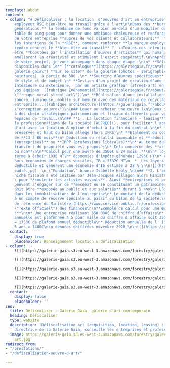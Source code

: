 ```yaml
---
template: about
content:
- column: "# Défiscaliser : la location  d'oeuvres d'art en entreprise?\n\n## Marque
    employeur RSE bien-être au travail grâce à l'art\n\nDans des **bureaux nouvelles
    générations,** la tendance de fond va bien au-delà d'un mobilier design, d'une
    table de ping-pong pour donner une ambiance chaleureuse et renforcer l'identité
    de votre entreprise **auprès de vos clients et collaborateurs.**  \nComment concrétiser
    les intentions de la **RSE**, comment renforcer **la marque employeur**, comment
    rendre concret le **bien-être au travail** ?  \nToutes ces intentions peuvent
    être **boostées par l'installation d’œuvres d'artistes** qui humanisent l'espace,
    améliorent la créativité et stimulent l'esprit coopératif.\n\nAprès la définition
    de votre projet, je vous accompagne dans chaque étape :\n\n* **Sélection d’œuvres
    disponibles dans le** [**catalogue**](https://galeriegaia.fr/catalogue/ \"catalogue
    galerie gaia\") **sur le site** de la galerie (photos - sérigraphies - sculptures-
    peintures)  à partir de 50€ .\n* **Sourcing d’œuvres spécifiques** selon vos critères
    de style et de budget.\n* **Gestion d'un projet de création d'une fresque murale**
    intérieure ou extérieure,  par un artiste graffeur (street-art) en faisant participer
    vos équipes  ([rubrique Événementiel](https://galeriegaia.fr/about/evenementiel/
    \"fresque mural street art\"))\n* **Réalisation d'une installation** visuelle,
    sonore, lumineuse, mobile sur mesure avec des matériaux de recyclage de votre
    entreprise...([rubrique architecture)](https://galeriegaia.fr/about/immobilier-architecture/
    \"conception oeuvre\")\n\n## Louer ou acheter une œuvre ?\n\nDeux solutions adaptées
    à des choix stratégiques patrimoniaux et fiscaux différents pour valoriser vos
    espaces de travail.\n\n## **1 . La location financière - leasing**\n\nJ'ai retenu
    le professionnalisme de la société [ALFRED](), pour faciliter l'accès à des œuvres
    d'art avec la location & option d'achat à la fin du contrat.\n\n* **Capacité d'emprunt**
    préservée et haut du bilan allégé (hors IFRS)\n* **Étalement du coût d'achat**
    de **13 à 60 mois**\n* Déduction du résultat imposable et **réduction de l'IS
    (entreprises)** ou **IRPP (professions libérales)**\n* Au terme du contrat un
    transfert de propriété vous est proposé;\n* Cela concerne des **artistes vivants
    ou non**\n\n**Calcul pour une œuvre de 3500€ & 24 mois :**\n\n* loyer mensuel
    terme à échoir 193€ HT\n* économies d'impôts générées 1296€ HT\n* coût global
    hors économies de charges sociales, IR = 3332€ HT\n  * _Les loyers sont une charge
    déductible et génèrent une économie d'IS estimée à 28 %_\n\n![](https://galerie-gaia.s3.eu-west-3.amazonaws.com/forestry/galeriegaia_Healy_Fondation_28x37
    cadré.jpg)  \n_\"Fondation\" bronze Isabelle Healy_\n\n## **2. L'achat en défiscalisation**\n\nCette
    niche fiscale a été initiée par Jean-Jacques Aillagon alors Ministre de la Culture
    \ pour **soutenir les artistes vivants**. Ainsi **entreprises et professions libérales**
    peuvent s'engager sur ce **mécénat en se constituant un patrimoine.**\n\n* L’œuvre
    doit être **exposée au public et aux salariés** durant 5 ans\n* L’œuvre figure
    dans les immobilisations de l’entreprise\n* Le montant de la déduction est inscrit
    à un compte de réserve spéciale au passif du bilan de la société.\n\n  [Texte
    de référence du Ministère](https://www.service-public.fr/professionnels-entreprises/vosdroits/F32914
    \"Texte officiel\") des finances\n\n**Exemple de calcul pour une œuvre de 7000€
    :**\n\n* Une entreprise réalisant 350 000€ de chiffre d’affaire\n* La déduction
    annuelle est plafonnée à 5 pour mille du chiffre d’affaire soit 350 000 x 0,005
    = 1750€ de plafond annuel déductible\n* Déduction annuelle de l' IS   7000€ /
    5 ans = 1400€\n\n_données chiffrées novembre 2020_\n\n![](https://galerie-gaia.s3.eu-west-3.amazonaws.com/forestry/galeriegaia@boisrond-omr.jpg)"
  contact:
    display: true
    placeholder: Renseignement location & défiscalisation
- column: |-
    ![](https://galerie-gaia.s3.eu-west-3.amazonaws.com/forestry/galeriegaia@edwinwide-omr.jpg)

    ![](https://galerie-gaia.s3.eu-west-3.amazonaws.com/forestry/galeriegaia-toma L.png)

    ![](https://galerie-gaia.s3.eu-west-3.amazonaws.com/forestry/galerie-gaia-nantes-amenagement-bureau.jpg)

    ![](https://galerie-gaia.s3.eu-west-3.amazonaws.com/forestry/galeriegaia@boisrond-omr.jpg)

    ![](https://galerie-gaia.s3.eu-west-3.amazonaws.com/forestry/galerie-gaia-defiscalisation-art-2.jpg)![](https://galerie-gaia.s3.eu-west-3.amazonaws.com/forestry/galerie-gaia-defiscalisation-art-omr1.jpg)
  contact:
    display: false
    placeholder: ''
seo:
  title: Défiscaliser - Galerie Gaïa, galerie d'art contemporain
  heading: Défiscaliser
  type: website
  description: 'Défiscalisation art (acquisition, location, leasing) : Elisabeth Givre,
    directrice de la Galerie Gaïa, conseille les entreprises et professions libérales.'
  image: https://galerie-gaia.s3.eu-west-3.amazonaws.com/forestry/galeriegaia-defiscalisation-location-leasing
    art.jpg
redirect_from:
- "/prestations/"
- "/defiscalisation-oeuvre-d-art/"

---
```

